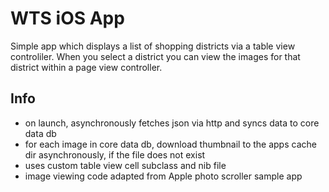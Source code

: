 WTS iOS App
===========

Simple app which displays a list of shopping districts via
a table view controliler. When you select a district you can
view the images for that district within a page view
controller.

Info
----

* on launch, asynchronously fetches json via http and syncs
  data to core data db
* for each image in core data db, download thumbnail to the
  apps cache dir asynchronously, if the file does not exist
* uses custom table view cell subclass and nib file
* image viewing code adapted from Apple photo scroller sample
  app
